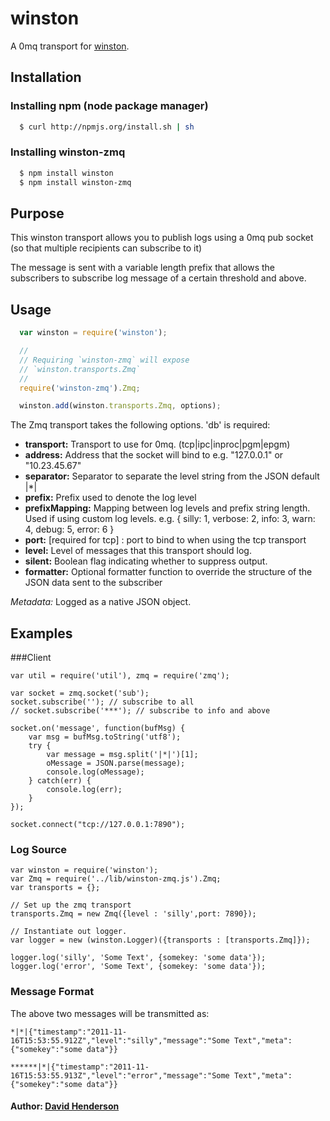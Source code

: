 # winston

A 0mq transport for [winston][0].

## Installation

### Installing npm (node package manager)

``` bash
  $ curl http://npmjs.org/install.sh | sh
```

### Installing winston-zmq

``` bash
  $ npm install winston
  $ npm install winston-zmq
```

## Purpose

This winston transport allows you to publish logs using a 0mq pub socket (so that multiple recipients can subscribe to it)

The message is sent with a variable length prefix that allows the subscribers to subscribe log message of a certain threshold and above.

## Usage
``` js
  var winston = require('winston');

  //
  // Requiring `winston-zmq` will expose
  // `winston.transports.Zmq`
  //
  require('winston-zmq').Zmq;

  winston.add(winston.transports.Zmq, options);
```

The Zmq transport takes the following options. 'db' is required:


* __transport:__ Transport to use for 0mq. (tcp|ipc|inproc|pgm|epgm)
* __address:__ Address that the socket will bind to e.g. "127.0.0.1" or "10.23.45.67"
* __separator:__ Separator to separate the level string from the JSON default |*|
* __prefix:__ Prefix used to denote the log level
* __prefixMapping:__ Mapping between log levels and prefix string length. Used if using custom log levels. e.g. { silly: 1, verbose: 2, info: 3, warn: 4, debug: 5, error: 6 }
* __port:__ [required for tcp] : port to bind to when using the tcp transport  
* __level:__ Level of messages that this transport should log.
* __silent:__ Boolean flag indicating whether to suppress output.
* __formatter:__ Optional formatter function to override the structure of the JSON data sent to the subscriber

*Metadata:* Logged as a native JSON object.

## Examples

###Client 
```
var util = require('util'), zmq = require('zmq');

var socket = zmq.socket('sub');
socket.subscribe(''); // subscribe to all
// socket.subscribe('***'); // subscribe to info and above

socket.on('message', function(bufMsg) {
    var msg = bufMsg.toString('utf8');
    try {
        var message = msg.split('|*|')[1];
        oMessage = JSON.parse(message);
        console.log(oMessage);
    } catch(err) {
        console.log(err);
    }
});

socket.connect("tcp://127.0.0.1:7890");
```

### Log Source

```
var winston = require('winston');
var Zmq = require('../lib/winston-zmq.js').Zmq;
var transports = {};

// Set up the zmq transport
transports.Zmq = new Zmq({level : 'silly',port: 7890});

// Instantiate out logger.
var logger = new (winston.Logger)({transports : [transports.Zmq]});

logger.log('silly', 'Some Text', {somekey: 'some data'});
logger.log('error', 'Some Text', {somekey: 'some data'});
```

### Message Format

The above two messages will be transmitted as:

```
*|*|{"timestamp":"2011-11-16T15:53:55.912Z","level":"silly","message":"Some Text","meta":{"somekey":"some data"}}
```

```
******|*|{"timestamp":"2011-11-16T15:53:55.913Z","level":"error","message":"Some Text","meta":{"somekey":"some data"}}
```





#### Author: [David Henderson](http://twitter.com/@DHDev)

[0]: https://github.com/indexzero/winston